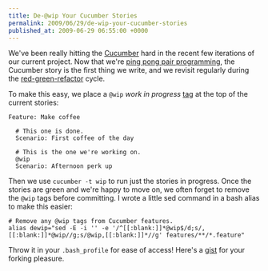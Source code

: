 ```yaml
---
title: De-@wip Your Cucumber Stories
permalink: 2009/06/29/de-wip-your-cucumber-stories
published_at: 2009-06-29 06:55:00 +0000
---
```


We've been really hitting the [Cucumber](http://cukes.info/) hard in the recent few iterations of our current project. Now that we're [ping pong pair programming](http://en.wikipedia.org/wiki/Pair_programming#Ping_pong_pair_programming), the Cucumber story is the first thing we write, and we revisit regularly during the [red-green-refactor](http://jamesshore.com/Blog/Red-Green-Refactor.html) cycle.

To make this easy, we place a `@wip` _work in progress_ [tag](http://wiki.github.com/aslakhellesoy/cucumber/tags) at the top of the current stories:

```
Feature: Make coffee

  # This one is done.
  Scenario: First coffee of the day

  # This is the one we're working on.
  @wip
  Scenario: Afternoon perk up
```

Then we use `cucumber -t wip` to run just the stories in progress. Once the stories are green and we're happy to move on, we often forget to remove the `@wip` tags before committing. I wrote a little sed command in a bash alias to make this easier:

```
# Remove any @wip tags from Cucumber features.
alias dewip="sed -E -i '' -e '/^[[:blank:]]*@wip$/d;s/,[[:blank:]]*@wip//g;s/@wip,[[:blank:]]*//g' features/**/*.feature"
```

Throw it in your `.bash_profile` for ease of access! Here's a [gist](http://gist.github.com/136294) for your forking pleasure.

